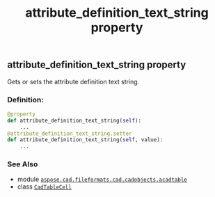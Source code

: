 ﻿---
title: attribute_definition_text_string property
second_title: Aspose.CAD for Python via .NET API References
description: 
type: docs
weight: 90
url: /python-net/aspose.cad.fileformats.cad.cadobjects.acadtable/cadtablecell/attribute_definition_text_string/
is_root: false
---

## attribute_definition_text_string property


Gets or sets the attribute definition text string.
### Definition:
```python
@property
def attribute_definition_text_string(self):
    ...
@attribute_definition_text_string.setter
def attribute_definition_text_string(self, value):
    ...
```

### See Also
* module [`aspose.cad.fileformats.cad.cadobjects.acadtable`](../../)
* class [`CadTableCell`](/cad/python-net/aspose.cad.fileformats.cad.cadobjects.acadtable/cadtablecell)
